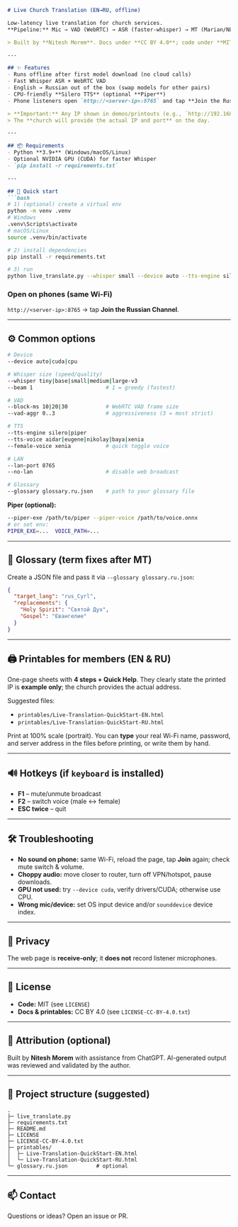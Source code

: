 ````markdown
# Live Church Translation (EN→RU, offline)

Low-latency live translation for church services.  
**Pipeline:** Mic → VAD (WebRTC) → ASR (faster-whisper) → MT (Marian/NLLB) → TTS (Silero/Piper) → **LAN broadcast** to phones via a simple web page (no app).

> Built by **Nitesh Morem**. Docs under **CC BY 4.0**; code under **MIT**.

---

## ✨ Features
- Runs offline after first model download (no cloud calls)
- Fast Whisper ASR + WebRTC VAD
- English → Russian out of the box (swap models for other pairs)
- CPU-friendly **Silero TTS** (optional **Piper**)
- Phone listeners open `http://<server-ip>:8765` and tap **Join the Russian Channel**

> **Important:** Any IP shown in demos/printouts (e.g., `http://192.168.0.10:8765`) is an **example**.  
> The **church will provide the actual IP and port** on the day.

---

## 📦 Requirements
- Python **3.9+** (Windows/macOS/Linux)
- Optional NVIDIA GPU (CUDA) for faster Whisper
- `pip install -r requirements.txt`

---

## 🚀 Quick start
```bash
# 1) (optional) create a virtual env
python -m venv .venv
# Windows
.venv\Scripts\activate
# macOS/Linux
source .venv/bin/activate

# 2) install dependencies
pip install -r requirements.txt

# 3) run
python live_translate.py --whisper small --device auto --tts-engine silero --lan-port 8765
````

### Open on phones (same Wi-Fi)

`http://<server-ip>:8765` → tap **Join the Russian Channel**.

---

## ⚙️ Common options

```bash
# Device
--device auto|cuda|cpu

# Whisper size (speed/quality)
--whisper tiny|base|small|medium|large-v3
--beam 1                       # 1 = greedy (fastest)

# VAD
--block-ms 10|20|30            # WebRTC VAD frame size
--vad-aggr 0..3                # aggressiveness (3 = most strict)

# TTS
--tts-engine silero|piper
--tts-voice aidar|eugene|nikolay|baya|xenia
--female-voice xenia           # quick toggle voice

# LAN
--lan-port 8765
--no-lan                       # disable web broadcast

# Glossary
--glossary glossary.ru.json    # path to your glossary file
```

**Piper (optional):**

```bash
--piper-exe /path/to/piper --piper-voice /path/to/voice.onnx
# or set env:
PIPER_EXE=...  VOICE_PATH=...
```

---

## 📁 Glossary (term fixes after MT)

Create a JSON file and pass it via `--glossary glossary.ru.json`:

```json
{
  "target_lang": "rus_Cyrl",
  "replacements": {
    "Holy Spirit": "Святой Дух",
    "Gospel": "Евангелие"
  }
}
```

---

## 🖨 Printables for members (EN & RU)

One-page sheets with **4 steps + Quick Help**.
They clearly state the printed IP is **example only**; the church provides the actual address.

Suggested files:

* `printables/Live-Translation-QuickStart-EN.html`
* `printables/Live-Translation-QuickStart-RU.html`

Print at 100% scale (portrait). You can **type** your real Wi-Fi name, password, and server address in the files before printing, or write them by hand.

---

## 🔊 Hotkeys (if `keyboard` is installed)

* **F1** – mute/unmute broadcast
* **F2** – switch voice (male ↔ female)
* **ESC twice** – quit

---

## 🛠 Troubleshooting

* **No sound on phone:** same Wi-Fi, reload the page, tap **Join** again; check mute switch & volume.
* **Choppy audio:** move closer to router, turn off VPN/hotspot, pause downloads.
* **GPU not used:** try `--device cuda`, verify drivers/CUDA; otherwise use CPU.
* **Wrong mic/device:** set OS input device and/or `sounddevice` device index.

---

## 🔐 Privacy

The web page is **receive-only**; it **does not** record listener microphones.

---

## 🧾 License

* **Code:** MIT (see `LICENSE`)
* **Docs & printables:** CC BY 4.0 (see `LICENSE-CC-BY-4.0.txt`)

---

## 🙌 Attribution (optional)

Built by **Nitesh Morem** with assistance from ChatGPT.
AI-generated output was reviewed and validated by the author.

---

## 📍 Project structure (suggested)

```
.
├─ live_translate.py
├─ requirements.txt
├─ README.md
├─ LICENSE
├─ LICENSE-CC-BY-4.0.txt
├─ printables/
│  ├─ Live-Translation-QuickStart-EN.html
│  └─ Live-Translation-QuickStart-RU.html
└─ glossary.ru.json         # optional
```

---

## 📫 Contact

Questions or ideas? Open an issue or PR.

```
```
